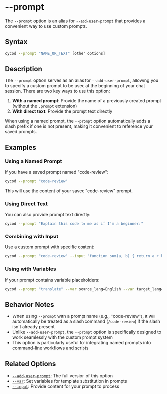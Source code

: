 # --prompt

The `--prompt` option is an alias for [`--add-user-prompt`](add-user-prompt.md) that provides a convenient way to use custom prompts.

## Syntax

```bash
cycod --prompt "NAME_OR_TEXT" [other options]
```

## Description

The `--prompt` option serves as an alias for `--add-user-prompt`, allowing you to specify a custom prompt to be used at the beginning of your chat session. There are two key ways to use this option:

1. **With a named prompt**: Provide the name of a previously created prompt (without the `.prompt` extension)
2. **With direct text**: Provide the prompt text directly

When using a named prompt, the `--prompt` option automatically adds a slash prefix if one is not present, making it convenient to reference your saved prompts.

## Examples

### Using a Named Prompt

If you have a saved prompt named "code-review":

```bash
cycod --prompt "code-review"
```

This will use the content of your saved "code-review" prompt.

### Using Direct Text

You can also provide prompt text directly:

```bash
cycod --prompt "Explain this code to me as if I'm a beginner:"
```

### Combining with Input

Use a custom prompt with specific content:

```bash
cycod --prompt "code-review" --input "function sum(a, b) { return a + b; }"
```

### Using with Variables

If your prompt contains variable placeholders:

```bash
cycod --prompt "translate" --var source_lang=English --var target_lang=Spanish --var "text=Hello, how are you today?"
```

## Behavior Notes

- When using `--prompt` with a prompt name (e.g., "code-review"), it will automatically be treated as a slash command (`/code-review`) if the slash isn't already present
- Unlike `--add-user-prompt`, the `--prompt` option is specifically designed to work seamlessly with the custom prompt system
- This option is particularly useful for integrating named prompts into command-line workflows and scripts

## Related Options

- [`--add-user-prompt`](add-user-prompt.md): The full version of this option
- [`--var`](var.md): Set variables for template substitution in prompts
- [`--input`](input.md): Provide content for your prompt to process